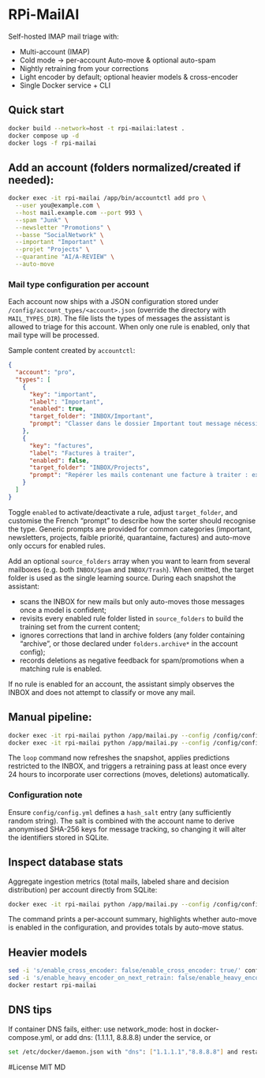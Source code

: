 # RPi-MailAI

Self-hosted IMAP mail triage with:
- Multi-account (IMAP)
- Cold mode → per-account Auto-move & optional auto-spam
- Nightly retraining from your corrections
- Light encoder by default; optional heavier models & cross-encoder
- Single Docker service + CLI

## Quick start

```bash
docker build --network=host -t rpi-mailai:latest .
docker compose up -d
docker logs -f rpi-mailai
```
## Add an account (folders normalized/created if needed):
```bash
docker exec -it rpi-mailai /app/bin/accountctl add pro \
  --user you@example.com \
  --host mail.example.com --port 993 \
  --spam "Junk" \
  --newsletter "Promotions" \
  --basse "SocialNetwork" \
  --important "Important" \
  --projet "Projects" \
  --quarantine "AI/A-REVIEW" \
  --auto-move
```

### Mail type configuration per account

Each account now ships with a JSON configuration stored under `/config/account_types/<account>.json` (override the directory with `MAIL_TYPES_DIR`).
The file lists the types of messages the assistant is allowed to triage for this account. When only one rule is enabled, only that mail type will be processed.

Sample content created by `accountctl`:

```json
{
  "account": "pro",
  "types": [
    {
      "key": "important",
      "label": "Important",
      "enabled": true,
      "target_folder": "INBOX/Important",
      "prompt": "Classer dans le dossier Important tout message nécessitant une action rapide, lié à des responsables, des clients ou des demandes urgentes."
    },
    {
      "key": "factures",
      "label": "Factures à traiter",
      "enabled": false,
      "target_folder": "INBOX/Projects",
      "prompt": "Repérer les mails contenant une facture à traiter : expéditeur de type fournisseur, mention explicite de facture ou facturation et présence d'une pièce jointe PDF."
    }
  ]
}
```

Toggle `enabled` to activate/deactivate a rule, adjust `target_folder`, and customise the French “prompt” to describe how the sorter should recognise the type. Generic prompts are provided for common categories (important, newsletters, projects, faible priorité, quarantaine, factures) and auto-move only occurs for enabled rules.

Add an optional `source_folders` array when you want to learn from several mailboxes (e.g. both `INBOX/Spam` and `INBOX/Trash`). When omitted, the target folder is used as the single learning source. During each snapshot the assistant:

- scans the INBOX for new mails but only auto-moves those messages once a model is confident;
- revisits every enabled rule folder listed in `source_folders` to build the training set from the current content;
- ignores corrections that land in archive folders (any folder containing “archive”, or those declared under `folders.archive*` in the account config);
- records deletions as negative feedback for spam/promotions when a matching rule is enabled.

If no rule is enabled for an account, the assistant simply observes the INBOX and does not attempt to classify or move any mail.

## Manual pipeline:
```bash
docker exec -it rpi-mailai python /app/mailai.py --config /config/config.yml snapshot
docker exec -it rpi-mailai python /app/mailai.py --config /config/config.yml predict
```

The `loop` command now refreshes the snapshot, applies predictions restricted to the INBOX, and triggers a retraining pass at least once every 24 hours to incorporate user corrections (moves, deletions) automatically.

### Configuration note

Ensure `config/config.yml` defines a `hash_salt` entry (any sufficiently random string). The salt is combined with the account name to derive anonymised SHA-256 keys for message tracking, so changing it will alter the identifiers stored in SQLite.

## Inspect database stats

Aggregate ingestion metrics (total mails, labeled share and decision distribution) per account directly from SQLite:

```bash
docker exec -it rpi-mailai python /app/mailai.py --config /config/config.yml stats
```

The command prints a per-account summary, highlights whether auto-move is enabled in the configuration, and provides totals by auto-move status.

## Heavier models
```bash
sed -i 's/enable_cross_encoder: false/enable_cross_encoder: true/' config/config.yml
sed -i 's/enable_heavy_encoder_on_next_retrain: false/enable_heavy_encoder_on_next_retrain: true/' config/config.yml
docker restart rpi-mailai
```
## DNS tips
If container DNS fails, either:
use network_mode: host in docker-compose.yml, or
add dns: (1.1.1.1, 8.8.8.8) under the service, or
```bash
set /etc/docker/daemon.json with "dns": ["1.1.1.1","8.8.8.8"] and restart Docker.
```
#License
MIT
MD
